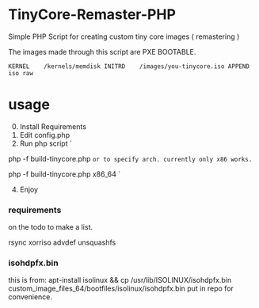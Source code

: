 # TinyCore-Remaster-PHP
Simple PHP Script for creating custom tiny core images ( remastering )

The images made through this script are PXE BOOTABLE.

`KERNEL    /kernels/memdisk
INITRD    /images/you-tinycore.iso
APPEND    iso raw`

# usage
0. Install Requirements
1. Edit config.php
2. Run php script
`

php -f build-tinycore.php
`
or to specify arch. currently only x86 works. 
`

php -f build-tinycore.php x86_64
`

4. Enjoy



### requirements
on the todo to make a list. 

rsync
xorriso
advdef
unsquashfs

### isohdpfx.bin
this is from: apt-install isolinux && cp /usr/lib/ISOLINUX/isohdpfx.bin custom_image_files_64/bootfiles/isolinux/isohdpfx.bin
put in repo for convenience. 
